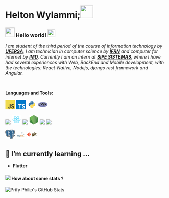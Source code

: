 # Helton Wylammi;<img src="https://github.com/TheDudeThatCode/TheDudeThatCode/blob/master/Assets/Mario_Hello_Big.gif" width="40px" height="40">

### <img src="https://github.com/TheDudeThatCode/TheDudeThatCode/blob/master/Assets/Hi.gif" width="29px" height="29px"> Hello world!&nbsp;<img src="https://github.com/TheDudeThatCode/TheDudeThatCode/blob/master/Assets/Earth.gif" width="24px" height="24">

<p>
 <em>I am student of the third period of the course of information technology by <a href="https://ufersa.edu.br/"><b>UFERSA</b></a>, I am technician in computer science by  <a href="https://portal.ifrn.edu.br/"><b>IFRN</b></a> and computer for internet by  <a href="https://www.imd.ufrn.br/portal/"><b>IMD</b></a>. Currently I am an intern at <a href="https://www.sipesistemas.com/ponto"><b>SIPE SISTEMAS</b></a>, where I have had several experiences with Web, BackEnd and Mobile development, with the technologies: React-Native, Nodejs, django rest framework and Angular.</em>
 <br/>
</p>


<br>



**Languages and Tools:**  

<code><img height="30" src="https://raw.githubusercontent.com/github/explore/80688e429a7d4ef2fca1e82350fe8e3517d3494d/topics/javascript/javascript.png"></code>
<code><img height="30" src="https://raw.githubusercontent.com/github/explore/80688e429a7d4ef2fca1e82350fe8e3517d3494d/topics/typescript/typescript.png"></code>
<code><img height="30" src="https://raw.githubusercontent.com/github/explore/80688e429a7d4ef2fca1e82350fe8e3517d3494d/topics/python/python.png"></code>
<code><img height="30" src="https://raw.githubusercontent.com/github/explore/80688e429a7d4ef2fca1e82350fe8e3517d3494d/topics/php/php.png"></code>

<code><img height="30" src="https://miro.medium.com/max/600/1*N5Iep1wJY1iXgMzpHxzE8w.png"></code>
<code><img height="30" src="https://raw.githubusercontent.com/github/explore/80688e429a7d4ef2fca1e82350fe8e3517d3494d/topics/react/react.png"></code>
<code><img height="30" src="https://img2.gratispng.com/20180503/pgq/kisspng-angularjs-data-binding-web-application-angular-5aeada2dc26d59.2056113015253407177964.jpg"></code>
<code><img height="30" src="https://raw.githubusercontent.com/github/explore/80688e429a7d4ef2fca1e82350fe8e3517d3494d/topics/nodejs/nodejs.png"></code>
<code><img height="30" src="https://d33wubrfki0l68.cloudfront.net/e937e774cbbe23635999615ad5d7732decad182a/26072/logo-small.ede75a6b.svg"></code>
<code><img height="30" src="https://miro.medium.com/max/400/0*KhW-3AFJ4qYeURtJ.jpg"></code>

<code><img height="30" src="https://raw.githubusercontent.com/github/explore/80688e429a7d4ef2fca1e82350fe8e3517d3494d/topics/postgresql/postgresql.png"></code>
<code><img height="30" src="https://raw.githubusercontent.com/github/explore/80688e429a7d4ef2fca1e82350fe8e3517d3494d/topics/mysql/mysql.png"></code>
<code><img height="30" src="https://raw.githubusercontent.com/github/explore/80688e429a7d4ef2fca1e82350fe8e3517d3494d/topics/git/git.png"></code>


## 🌱 I’m currently learning ...
- **Flutter**

#### <img src="https://media.giphy.com/media/VgCDAzcKvsR6OM0uWg/giphy.gif" width="50"> How about some stats ?
  
   
![Prify Philip's GitHub Stats](https://github-readme-stats.vercel.app/api?username=Heltonphg&hide=["stars"]&show_icons=true)
